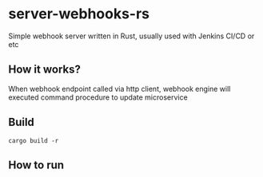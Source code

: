 # server-webhooks-rs
Simple webhook server written in Rust, usually used with Jenkins CI/CD or etc

## How it works?
When webhook endpoint called via http client, webhook engine will executed command procedure to update microservice

## Build
```shell
cargo build -r
```

## How to run
```

```
